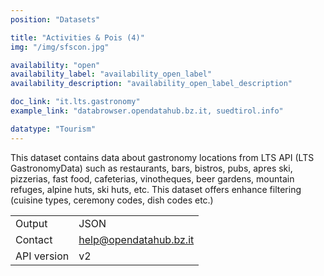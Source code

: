 ```yaml
---
position: "Datasets"

title: "Activities & Pois (4)"
img: "/img/sfscon.jpg"

availability: "open"
availability_label: "availability_open_label"
availability_description: "availability_open_label_description"

doc_link: "it.lts.gastronomy"
example_link: "databrowser.opendatahub.bz.it, suedtirol.info"

datatype: "Tourism"
---
```


This dataset contains data about gastronomy locations from LTS API (LTS GastronomyData) such as restaurants, bars, bistros, pubs, apres ski, pizzerias, fast food, cafeterias, vinotheques, beer gardens, mountain refuges, alpine huts, ski huts, etc. This dataset offers enhance filtering (cuisine types, ceremony codes, dish codes etc.)

|             |                        |
| :---------- | ---------------------- |
| Output      | JSON                   |
| Contact     | help@opendatahub.bz.it |
| API version | v2                     |
